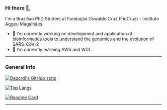 ### Hi there 👋,

I'm a Brazilian PhD Student at Fundação Oswaldo Cruz (FioCruz) - Instituto Aggeu Magalhães.

- 🔭 I’m currently working on development and application of bioinformatics tools to understand the genomics and the evolution of SARS-CoV-2
- 🌱 I’m currently learning AWS and WDL.

<!--
**dezordi/dezordi** is a ✨ _special_ ✨ repository because its `README.md` (this file) appears on your GitHub profile.


Here are some ideas to get you started:

- 🔭 I’m currently working on ...
- 🌱 I’m currently learning ...
- 👯 I’m looking to collaborate on ...
- 🤔 I’m looking for help with ...
- 💬 Ask me about ...
- 📫 How to reach me: ...
- 😄 Pronouns: ...
- ⚡ Fun fact: ...
-->

---

### General Info


[![Dezordi's GitHub stats](https://github-readme-stats.vercel.app/api?username=dezordi&count_private=true&show_icons=true&theme=dracula)](https://github.com/anuraghazra/github-readme-stats)

[![Top Langs](https://github-readme-stats.vercel.app/api/top-langs/?username=dezordi&&count_private=true&show_icons=true&theme=dracula&langs_count=12&layout=compact)](https://github.com/anuraghazra/github-readme-stats)

[![Readme Card](https://github-readme-stats.vercel.app/api/pin/?username=dezordi&repo=viralflow&theme=dracula)](https://github.com/anuraghazra/github-readme-stats)

---
